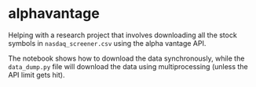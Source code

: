 # alphavantage

Helping with a research project that involves downloading all the stock symbols in `nasdaq_screener.csv` using the alpha vantage API. 

The notebook shows how to download the data synchronously, while the `data_dump.py` file will download the data using multiprocessing (unless the API limit gets hit).